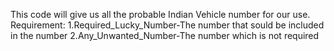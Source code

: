This code will give us all the probable Indian Vehicle number for our use.
Requirement:
1.Required_Lucky_Number-The number that sould be included in the number 
2.Any_Unwanted_Number-The number which is not required
